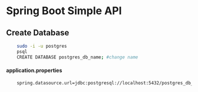 <h1> Spring Boot Simple API </h1>


<h2>Create Database</h2>

```bash
    sudo -i -u postgres
    psql
    CREATE DATABASE postgres_db_name; #change name
```


<h4>application.properties</h4>

```bash
    spring.datasource.url=jdbc:postgresql://localhost:5432/postgres_db_name #change name
```
